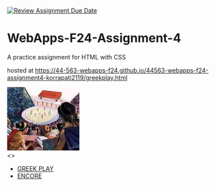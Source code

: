 [![Review Assignment Due Date](https://classroom.github.com/assets/deadline-readme-button-22041afd0340ce965d47ae6ef1cefeee28c7c493a6346c4f15d667ab976d596c.svg)](https://classroom.github.com/a/YNXypkor)
# WebApps-F24-Assignment-4
A practice assignment for HTML with CSS

hosted at <https://44-563-webapps-f24.github.io/44563-webapps-f24-assignment4-korrapati2119/greekplay.html>
<html>
<head>
<link rel="stylesheet" href = "sophocles.css">
</head>
  <body>
    <div class="image">
      <img src="greek.jpg"alt ="greekimage">
    </div>
    <nav class="navbar">
      <>
      <ul>
        <li><a href="greekplay.html"> GREEK PLAY </a></li>
        <li><a href="encore.html"> ENCORE </li>
      </ul>
    </nav>
  </body>
</html>
